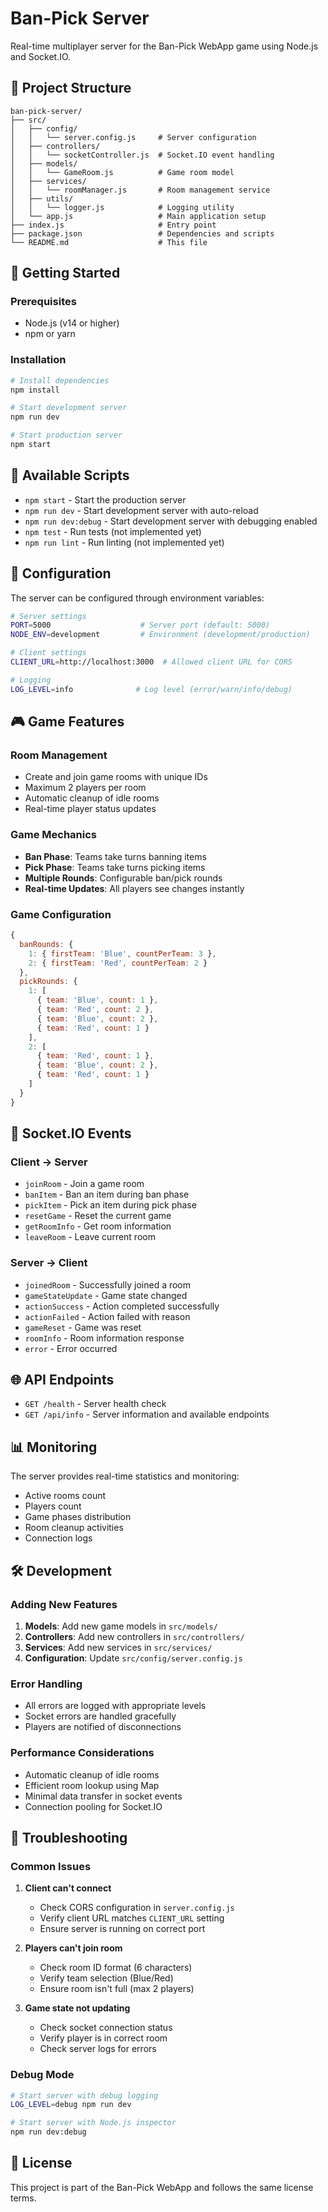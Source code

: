 # Ban-Pick Server

Real-time multiplayer server for the Ban-Pick WebApp game using Node.js and Socket.IO.

## 📁 Project Structure

```
ban-pick-server/
├── src/
│   ├── config/
│   │   └── server.config.js     # Server configuration
│   ├── controllers/
│   │   └── socketController.js  # Socket.IO event handling
│   ├── models/
│   │   └── GameRoom.js          # Game room model
│   ├── services/
│   │   └── roomManager.js       # Room management service
│   ├── utils/
│   │   └── logger.js            # Logging utility
│   └── app.js                   # Main application setup
├── index.js                     # Entry point
├── package.json                 # Dependencies and scripts
└── README.md                    # This file
```

## 🚀 Getting Started

### Prerequisites

- Node.js (v14 or higher)
- npm or yarn

### Installation

```bash
# Install dependencies
npm install

# Start development server
npm run dev

# Start production server
npm start
```

## 📜 Available Scripts

- `npm start` - Start the production server
- `npm run dev` - Start development server with auto-reload
- `npm run dev:debug` - Start development server with debugging enabled
- `npm test` - Run tests (not implemented yet)
- `npm run lint` - Run linting (not implemented yet)

## 🔧 Configuration

The server can be configured through environment variables:

```bash
# Server settings
PORT=5000                    # Server port (default: 5000)
NODE_ENV=development         # Environment (development/production)

# Client settings
CLIENT_URL=http://localhost:3000  # Allowed client URL for CORS

# Logging
LOG_LEVEL=info              # Log level (error/warn/info/debug)
```

## 🎮 Game Features

### Room Management

- Create and join game rooms with unique IDs
- Maximum 2 players per room
- Automatic cleanup of idle rooms
- Real-time player status updates

### Game Mechanics

- **Ban Phase**: Teams take turns banning items
- **Pick Phase**: Teams take turns picking items
- **Multiple Rounds**: Configurable ban/pick rounds
- **Real-time Updates**: All players see changes instantly

### Game Configuration

```javascript
{
  banRounds: {
    1: { firstTeam: 'Blue', countPerTeam: 3 },
    2: { firstTeam: 'Red', countPerTeam: 2 }
  },
  pickRounds: {
    1: [
      { team: 'Blue', count: 1 },
      { team: 'Red', count: 2 },
      { team: 'Blue', count: 2 },
      { team: 'Red', count: 1 }
    ],
    2: [
      { team: 'Red', count: 1 },
      { team: 'Blue', count: 2 },
      { team: 'Red', count: 1 }
    ]
  }
}
```

## 🔌 Socket.IO Events

### Client → Server

- `joinRoom` - Join a game room
- `banItem` - Ban an item during ban phase
- `pickItem` - Pick an item during pick phase
- `resetGame` - Reset the current game
- `getRoomInfo` - Get room information
- `leaveRoom` - Leave current room

### Server → Client

- `joinedRoom` - Successfully joined a room
- `gameStateUpdate` - Game state changed
- `actionSuccess` - Action completed successfully
- `actionFailed` - Action failed with reason
- `gameReset` - Game was reset
- `roomInfo` - Room information response
- `error` - Error occurred

## 🌐 API Endpoints

- `GET /health` - Server health check
- `GET /api/info` - Server information and available endpoints

## 📊 Monitoring

The server provides real-time statistics and monitoring:

- Active rooms count
- Players count
- Game phases distribution
- Room cleanup activities
- Connection logs

## 🛠️ Development

### Adding New Features

1. **Models**: Add new game models in `src/models/`
2. **Controllers**: Add new controllers in `src/controllers/`
3. **Services**: Add new services in `src/services/`
4. **Configuration**: Update `src/config/server.config.js`

### Error Handling

- All errors are logged with appropriate levels
- Socket errors are handled gracefully
- Players are notified of disconnections

### Performance Considerations

- Automatic cleanup of idle rooms
- Efficient room lookup using Map
- Minimal data transfer in socket events
- Connection pooling for Socket.IO

## 🐛 Troubleshooting

### Common Issues

1. **Client can't connect**

   - Check CORS configuration in `server.config.js`
   - Verify client URL matches `CLIENT_URL` setting
   - Ensure server is running on correct port

2. **Players can't join room**

   - Check room ID format (6 characters)
   - Verify team selection (Blue/Red)
   - Ensure room isn't full (max 2 players)

3. **Game state not updating**
   - Check socket connection status
   - Verify player is in correct room
   - Check server logs for errors

### Debug Mode

```bash
# Start server with debug logging
LOG_LEVEL=debug npm run dev

# Start server with Node.js inspector
npm run dev:debug
```

## 📝 License

This project is part of the Ban-Pick WebApp and follows the same license terms.
